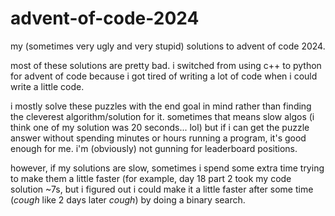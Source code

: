# advent-of-code-2024
my (sometimes very ugly and very stupid) solutions to advent of code 2024.

most of these solutions are pretty bad. i switched from using c++ to python for advent of code because i got tired of writing a lot of code when i could write a little code. 

i mostly solve these puzzles with the end goal in mind rather than finding the cleverest algorithm/solution for it. sometimes that means slow algos (i think one of my solution was 20 seconds... lol) but if i can get the puzzle answer without spending minutes or hours running a program, it's good enough for me. i'm (obviously) not gunning for leaderboard positions.

however, if my solutions are slow, sometimes i spend some extra time trying to make them a little faster (for example, day 18 part 2 took my code solution ~7s, but i figured out i could make it a little faster after some time (*cough* like 2 days later *cough*) by doing a binary search.
